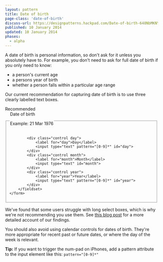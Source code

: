 ```yaml
---
layout: pattern
title: Date of birth
page-class: 'date-of-birth'
discuss-url: https://designpatterns.hackpad.com/Date-of-birth-648NbMKNYTr
published: 10 January 2014
updated: 10 January 2014
phases:
  - alpha
---
```


A date of birth is personal information, so don't ask for it unless you absolutely have to. For example, you don't need to ask for full date of birth if you only need to know:

* a person's current age
* a persons year of birth
* whether a person falls within a particular age range

Our current recommendation for capturing date of birth is to use three clearly labelled text boxes.

<div class="pattern-example">
	<div class="ribbon">Recommended</div>
	<form class="form">
		<fieldset class="date-of-birth">
			<legend>Date of birth <p class="hint">Example: 21 Mar 1976</p></legend>

			<div class="control day">
		  		<label for="day">Day</label>
		  		<input type="text" pattern="[0-9]*" id="day">
			</div>
			<div class="control month">
		  		<label for="month">Month</label>
		  		<input type="text" id="month">
			</div>
			<div class="control year">
		  		<label for="year">Year</label>
		  		<input type="text" pattern="[0-9]*" id="year">
			</div>
		</fieldset>
	</form>
</div>

We've found that some users struggle with long select boxes, which is why we're not recommending you use them.
See [this blog post](https://designnotes.blog.gov.uk/2013/12/05/asking-for-a-date-of-birth/) for a more detailed account of our findings.


You should also avoid using calendar controls for dates of birth. They're more appropriate for recent past or future dates, or where the day of the week is relevant.

**Tip:** If you want to trigger the num-pad on iPhones, add a pattern attribute to the input element like this: `pattern="[0-9]*"`